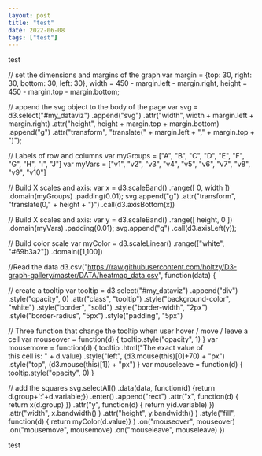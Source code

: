 ```yaml
---
layout: post
title: "test"
date: 2022-06-08
tags: ["test"]
---
```


test 

<meta charset="utf-8">

<!-- Load d3.js -->
<script src="https://d3js.org/d3.v4.js"></script>

<!-- Create a div where the graph will take place -->
<div id="my_dataviz"></div>


// set the dimensions and margins of the graph
var margin = {top: 30, right: 30, bottom: 30, left: 30},
  width = 450 - margin.left - margin.right,
  height = 450 - margin.top - margin.bottom;

// append the svg object to the body of the page
var svg = d3.select("#my_dataviz")
.append("svg")
  .attr("width", width + margin.left + margin.right)
  .attr("height", height + margin.top + margin.bottom)
.append("g")
  .attr("transform",
        "translate(" + margin.left + "," + margin.top + ")");

// Labels of row and columns
var myGroups = ["A", "B", "C", "D", "E", "F", "G", "H", "I", "J"]
var myVars = ["v1", "v2", "v3", "v4", "v5", "v6", "v7", "v8", "v9", "v10"]

// Build X scales and axis:
var x = d3.scaleBand()
  .range([ 0, width ])
  .domain(myGroups)
  .padding(0.01);
svg.append("g")
  .attr("transform", "translate(0," + height + ")")
  .call(d3.axisBottom(x))

// Build X scales and axis:
var y = d3.scaleBand()
  .range([ height, 0 ])
  .domain(myVars)
  .padding(0.01);
svg.append("g")
  .call(d3.axisLeft(y));

// Build color scale
var myColor = d3.scaleLinear()
  .range(["white", "#69b3a2"])
  .domain([1,100])

//Read the data
d3.csv("https://raw.githubusercontent.com/holtzy/D3-graph-gallery/master/DATA/heatmap_data.csv", function(data) {

  // create a tooltip
  var tooltip = d3.select("#my_dataviz")
    .append("div")
    .style("opacity", 0)
    .attr("class", "tooltip")
    .style("background-color", "white")
    .style("border", "solid")
    .style("border-width", "2px")
    .style("border-radius", "5px")
    .style("padding", "5px")

  // Three function that change the tooltip when user hover / move / leave a cell
  var mouseover = function(d) {
    tooltip.style("opacity", 1)
  }
  var mousemove = function(d) {
    tooltip
      .html("The exact value of<br>this cell is: " + d.value)
      .style("left", (d3.mouse(this)[0]+70) + "px")
      .style("top", (d3.mouse(this)[1]) + "px")
  }
  var mouseleave = function(d) {
    tooltip.style("opacity", 0)
  }

  // add the squares
  svg.selectAll()
    .data(data, function(d) {return d.group+':'+d.variable;})
    .enter()
    .append("rect")
      .attr("x", function(d) { return x(d.group) })
      .attr("y", function(d) { return y(d.variable) })
      .attr("width", x.bandwidth() )
      .attr("height", y.bandwidth() )
      .style("fill", function(d) { return myColor(d.value)} )
    .on("mouseover", mouseover)
    .on("mousemove", mousemove)
    .on("mouseleave", mouseleave)
})


test



